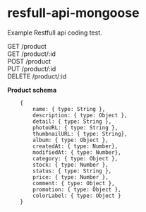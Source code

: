 # resfull-api-mongoose

Example Restfull api coding test.

GET /product  \
GET /product/:id \
POST /product \
PUT /product/:id \
DELETE /product/:id


**Product schema**

        {
            name: { type: String },
            description: { type: Object },
            detail: { type: String },
            photoURL: { type: String },
            thumbnailURL: { type: String},
            album: { type: Object },
            createdAt: { type: Number},
            modifiedAt: { type: Number},
            category: { type: Object },
            stock: { type: Number },
            status: { type: String },
            price: { type: Number },
            comment: { type: Object },
            promotion: { type: Object },
            colorLabel: { type: Object }
        }
 

